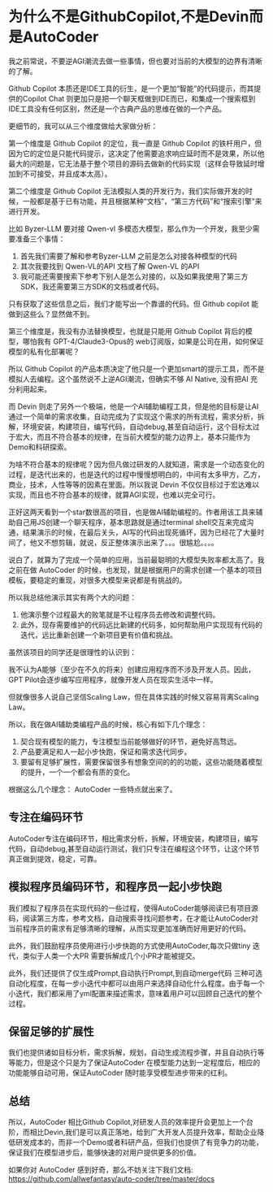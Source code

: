 # 为什么不是GithubCopilot,不是Devin而是AutoCoder

我之前常说，不要逆AGI潮流去做一些事情，但也要对当前的大模型的边界有清晰的了解。

Github Copilot 本质还是IDE工具的衍生，是一个更加“智能”的代码提示，而其提供的Copilot Chat 则更加只是把一个聊天框做到IDE而已，和集成一个搜索框到IDE工具没有任何区别，然还是一个古典产品的思维在做的一个产品。

更细节的，我可以从三个维度做给大家做分析：

第一个维度是 Github Copilot 的定位，我一直是 Github Copilot 的铁杆用户，但因为它的定位是只能代码提示，这决定了他需要追求响应延时而不是效果，所以他最大的问题是，它无法基于整个项目的源码去做新的代码实现（这样会导致延时增加到不可接受，并且成本太高）。

第二个维度是 Github Copilot 无法模拟人类的开发行为，我们实际做开发的时候，一般都是基于已有功能，并且根据某种“文档”，“第三方代码”和“搜索引擎”来进行开发。

比如 Byzer-LLM 要对接 Qwen-vl 多模态大模型，那么作为一个开发，我至少需要准备三个事情：

1. 首先我们需要了解和参考Byzer-LLM 之前是怎么对接各种模型的代码
2. 其次我要找到 Qwen-VL的API 文档了解 Qwen-VL 的API
3. 我可能还需要搜索下参考下别人是怎么对接的，以及如果我使用了第三方SDK，我还需要第三方SDK的文档或者代码。

只有获取了这些信息之后，我们才能写出一个靠谱的代码。但 Github copilot 能做到这些么？显然做不到。

第三个维度是，我没有办法替换模型，也就是只能用 Github Copilot 背后的模型，哪怕我有 GPT-4/Claude3-Opus的 web订阅版，如果是公司在用，如何保证模型的私有化部署呢？

所以 Github Copilot 的产品本质决定了他只是一个更加smart的提示工具，而不是模拟人去编程。这个虽然说不上逆AGI潮流，但确实不够 AI Native, 没有把AI 充分利用起来。

而 Devin 则走了另外一个极端，他是一个AI辅助编程工具，但是他的目标是让AI通过一个简单的需求收集，自动完成为了实现这个需求的所有流程，需求分析，拆解，环境安装，构建项目，编写代码，自动debug,甚至自动运行，这个目标太过于宏大，而且不符合基本的规律，在当前大模型的能力边界上，基本只能作为Demo和科研探索。

为啥不符合基本的规律呢？因为但凡做过研发的人就知道，需求是一个动态变化的过程，是迭代出来的，也是迭代的过程中慢慢想明白的，中间有太多甲方，乙方，商业，技术，人性等等的因素在里面。所以我说 Devin 不仅仅目标过于宏达难以实现，而且也不符合基本的规律，就算AGI实现，也难以完全可行。

正好这两天看到一个star数很高的项目，也是做AI辅助编程的。作者用该工具来辅助自己用JS创建一个聊天程序，基本思路就是通过terminal shell交互来完成沟通，结果演示的时候，在最后关头，AI写的代码出现死循环，因为已经花了大量时间了，他又不想剪辑，就说，反正整体演示出来了。。。很尴尬。。。。

说白了，就算为了完成一个简单的应用，当前最聪明的大模型失败率都太高了。我之前在做 AutoCoder 的时候，也发现，就是根据用户的需求创建一个基本的项目模板，要稳定的重现，对很多大模型来说都是有挑战的。

所以我总结他演示其实有两个大的问题：

1. 他演示整个过程最大的败笔就是不让程序员去修改和调整代码。
2. 此外，现存需要维护的代码远比新建的代码多，如何帮助用户实现现有代码的迭代，远比重新创建一个新项目更有价值和挑战。

虽然该项目的同学还是很理性的认识到：

我不认为A能够（至少在不久的将来）创建应用程序而不涉及开发人员。因此，GPT Pilot会逐步编写应用程序，就像开发人员在现实生活中一样。

但就像很多人说自己坚信Scaling Law，但在具体实践的时候又容易背离Scaling Law。

所以，我在做AI辅助类编程产品的时候，核心有如下几个理念：

1. 契合现有模型的能力，专注模型当前能够做好的环节，避免好高骛远。
2. 产品要满足和人一起小步快跑，保证和需求迭代同步。
3. 要留有足够扩展性，需要保留很多有想象空间的的的功能，这些功能随着模型的提升，一个一个都会有质的变化。


根据这么几个理念： AutoCoder 一些特点就出来了。

## 专注在编码环节

AutoCoder专注在编码环节，相比需求分析，拆解，环境安装，构建项目，编写代码，自动debug,甚至自动运行测试，我们只专注在编程这个环节，让这个环节真正做到提效，稳定，可靠。

## 模拟程序员编码环节，和程序员一起小步快跑

我们模拟了程序员在实现代码的一些过程，使得AutoCoder能够阅读已有项目源码，阅读第三方库，参考文档，自动搜索寻找问题参考，在才能让AutoCoder对当前程序员的需求有足够清晰的理解，从而实现更加准确而好用更好的代码。

此外，我们鼓励程序员使用进行小步快跑的方式使用AutoCoder,每次只做tiny 迭代，类似于人类一个大PR 需要拆解成几个小PR才能被提交。

此外，我们还提供了仅生成Prompt,自动执行Prompt,到自动merge代码 三种可选自动化程度，在每一步小迭代中都可以由用户来选择自动化什么程度。由于每一个小迭代，我们都采用了yml配置来描述需求，意味着用户可以回顾自己迭代的整个过程。

## 保留足够的扩展性

我们也提供诸如目标分析，需求拆解，规划，自动生成流程步骤，并且自动执行等等能力，但是这个只是为了保证AutoCoder 在模型能力达到一定程度后，相应的功能能够自动可用，保证AutoCoder 随时能享受模型进步带来的红利。

## 总结

所以，AutoCoder 相比Github Copilot,对研发人员的效率提升会更加上一个台阶，而相比Devin,我们是可以真正落地，给到广大开发人员提升效率，帮助企业降低研发成本的，而非一个Demo或者科研产品，但我们也提供了有竞争力的功能，保证我们在模型进步后，能够快速的对用户提供更多的价值。

如果你对 AutoCoder 感到好奇，那么不妨关注下我们文档: https://github.com/allwefantasy/auto-coder/tree/master/docs